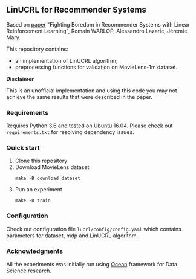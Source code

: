 ## LinUCRL for Recommender Systems

Based on [paper](http://papers.nips.cc/paper/7447-fighting-boredom-in-recommender-systems-with-linear-reinforcement-learning.pdf)
 "Fighting Boredom in Recommender Systems with Linear Reinforcement Learning", Romain WARLOP, Alessandro Lazaric, Jérémie Mary.


This repository contains:
 - an implementation of LinUCRL algorithm;
 - preprocessing functions for validation on MovieLens-1m dataset.

**Disclaimer**

This is an unofficial implementation and using this code you may not achieve the same results that were described in the paper.

### Requirements

Requires Python 3.6 and tested on Ubuntu 16.04.
Please check out `requirements.txt` for resolving dependency issues.

### Quick start

1. Clone this repository
2. Download MovieLens dataset
    ```
    make -B download_dataset
    ```
3. Run an experiment
    ```
    make -B train
    ```

### Configuration

Check out configuration file `lucrl/config/config.yaml` which contains parameters for dataset, mdp and LinUCRL algorithm.

### Acknowledgments

All the experiments was initially run using [Ocean](https://github.com/olferuk/Ocean) framework for Data Science research.
